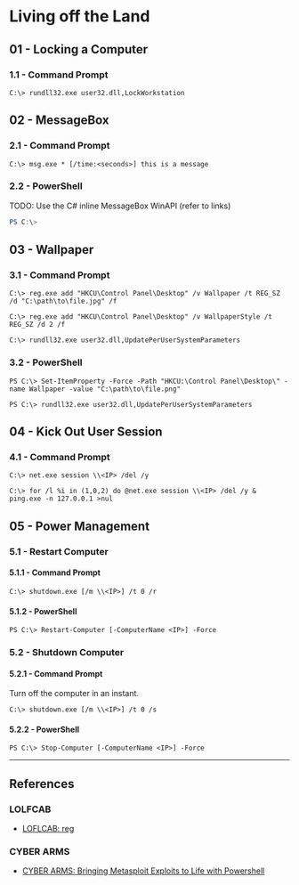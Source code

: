 # Living off the Land

## 01 - Locking a Computer

### 1.1 - Command Prompt

```
C:\> rundll32.exe user32.dll,LockWorkstation
```

## 02 - MessageBox

### 2.1 - Command Prompt

```
C:\> msg.exe * [/time:<seconds>] this is a message
```

### 2.2 - PowerShell

TODO: Use the C# inline MessageBox WinAPI (refer to links)

```powershell
PS C:\>
```

## 03 - Wallpaper

### 3.1 - Command Prompt

```
C:\> reg.exe add "HKCU\Control Panel\Desktop" /v Wallpaper /t REG_SZ /d "C:\path\to\file.jpg" /f

C:\> reg.exe add "HKCU\Control Panel\Desktop" /v WallpaperStyle /t REG_SZ /d 2 /f

C:\> rundll32.exe user32.dll,UpdatePerUserSystemParameters
```

### 3.2 - PowerShell

```
PS C:\> Set-ItemProperty -Force -Path "HKCU:\Control Panel\Desktop\" -name Wallpaper -value "C:\path\to\file.png"

PS C:\> rundll32.exe user32.dll,UpdatePerUserSystemParameters
```

## 04 - Kick Out User Session

### 4.1 - Command Prompt

```
C:\> net.exe session \\<IP> /del /y

C:\> for /l %i in (1,0,2) do @net.exe session \\<IP> /del /y & ping.exe -n 127.0.0.1 >nul
```

## 05 - Power Management

### 5.1 - Restart Computer

#### 5.1.1 - Command Prompt

```
C:\> shutdown.exe [/m \\<IP>] /t 0 /r
```

#### 5.1.2 - PowerShell

```
PS C:\> Restart-Computer [-ComputerName <IP>] -Force
```

### 5.2 - Shutdown Computer

#### 5.2.1 - Command Prompt

Turn off the computer in an instant.

```
C:\> shutdown.exe [/m \\<IP>] /t 0 /s
```

#### 5.2.2 - PowerShell

```
PS C:\> Stop-Computer [-ComputerName <IP>] -Force
```

---
## References

### LOLFCAB

- [LOFLCAB: reg](https://lofl-project.github.io/loflcab/Binaries/reg/)

### CYBER ARMS

- [CYBER ARMS: Bringing Metasploit Exploits to Life with Powershell](https://cyberarms.wordpress.com/2015/01/22/bringing-metasploit-exploits-to-life-with-powershell/)